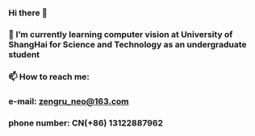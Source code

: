 ### Hi there 👋
### 🌱 I’m currently learning computer vision at University of ShangHai for Science and Technology as an undergraduate student
### 📫 How to reach me: 
###     e-mail: zengru_neo@163.com
###     phone number: CN(+86) 13122887962

<!--
**zengru001usst/zengru001usst** is a ✨ _special_ ✨ repository because its `README.md` (this file) appears on your GitHub profile.

Here are some ideas to get you started:

- 🔭 I’m currently working on ...
- 🌱 I’m currently learning computer vision at University of ShangHai for Science and Technology as an undergraduate student
- 👯 I’m looking to collaborate on ...
- 🤔 I’m looking for help with ...
- 💬 Ask me about ...
- 📫 How to reach me: 
      e-mail: zengru_neo@163.com
      phone number: CN(+86) 13122887962
- 😄 Pronouns: ...
- ⚡ Fun fact: ...
-->
